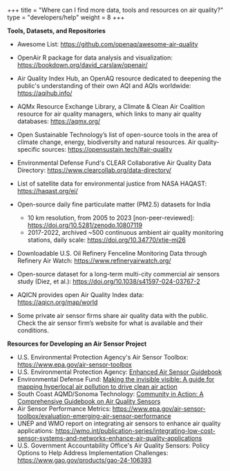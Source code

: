 +++
title = "Where can I find more data, tools and resources on air quality?"
type = "developers/help"
weight = 8
+++
<!--StartFragment-->

**Tools, Datasets, and Repositories**

* Awesome List: <https://github.com/openaq/awesome-air-quality> 
* O﻿penAir R package for data analysis and visualization: https://bookdown.org/david_carslaw/openair/
* Air Quality Index Hub, an OpenAQ resource dedicated to deepening the public's understanding of their own AQI and AQIs worldwide: https://aqihub.info/ 
* AQMx Resource Exchange Library, a Climate & Clean Air Coalition resource for air quality managers, which links to many air quality databases: https://aqmx.org/
* Open Sustainable Technology’s list of open-source tools in the area of climate change, energy, biodiversity and natural resources. Air quality-specific sources: <https://opensustain.tech/#air-quality> 
* Environmental Defense Fund's CLEAR Collaborative Air Quality Data Directory: https://www.clearcollab.org/data-directory/
* List of satellite data for environmental justice from NASA HAQAST: https://haqast.org/ej/ [](https://www.epa.gov/air-sensor-toolbox)
* Open-source daily fine particulate matter (PM2.5) datasets for India 

  * 10 km resolution, from 2005 to 2023 \[non-peer-reviewed]: https://doi.org/10.5281/zenodo.10807119
  * 2017-2022, archived ~500 continuous ambient air quality monitoring stations, daily scale: https://doi.org/10.34770/xtje-mj26


* Downloadable U.S. Oil Refinery Fenceline Monitoring Data through Refinery Air Watch: https://www.refineryairwatch.org/ 
* Open-source dataset for a long-term multi-city commercial air sensors study (Diez, et al.): https://doi.org/10.1038/s41597-024-03767-2
* AQICN provides open Air Quality Index data: <https://aqicn.org/map/world> 
* Some private air sensor firms share air quality data with the public. Check the air sensor firm’s website for what is available and their conditions.

**Resources for Developing an Air Sensor Project** 

* U.S. Environmental Protection Agency's Air Sensor Toolbox: <https://www.epa.gov/air-sensor-toolbox>
* [](https://www.epa.gov/air-sensor-toolbox)U.S. Environmental Protection Agency: [Enhanced Air Sensor Guidebook](https://www.epa.gov/air-sensor-toolbox/how-use-air-sensors-air-sensor-guidebook)
* Environmental Defense Fund: [Making the invisible visible: A guide for mapping hyperlocal air pollution to drive clean air action](https://www.edf.org/sites/default/files/content/making-the-invisible-visible.pdf)
* South Coast AQMD/Sonoma Technology: [Community in Action: A Comprehensive Guidebook on Air Quality Sensors](http://www.aqmd.gov/docs/default-source/aq-spec/star-grant/community-in-action-guidebook-on-air-quality-sensors-(appendices-only).pdf)[](https://www.c40knowledgehub.org/s/article/Making-the-invisible-visible-A-guide-for-mapping-hyperlocal-air-pollution-to-drive-clean-air-action?language=en_US)
* A﻿ir Sensor Performance Metrics: <https://www.epa.gov/air-sensor-toolbox/evaluation-emerging-air-sensor-performance> 
* UNEP and WMO report on integrating air sensors to enhance air quality applications: https://wmo.int/publication-series/integrating-low-cost-sensor-systems-and-networks-enhance-air-quality-applications
* U.S. Government Accountability Office's Air Quality Sensors: Policy Options to Help Address Implementation Challenges: https://www.gao.gov/products/gao-24-106393

<!--EndFragment-->
